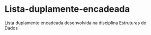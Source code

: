 # Lista-duplamente-encadeada
Lista duplamente encadeada desenvolvida na disciplina Estruturas de Dados
